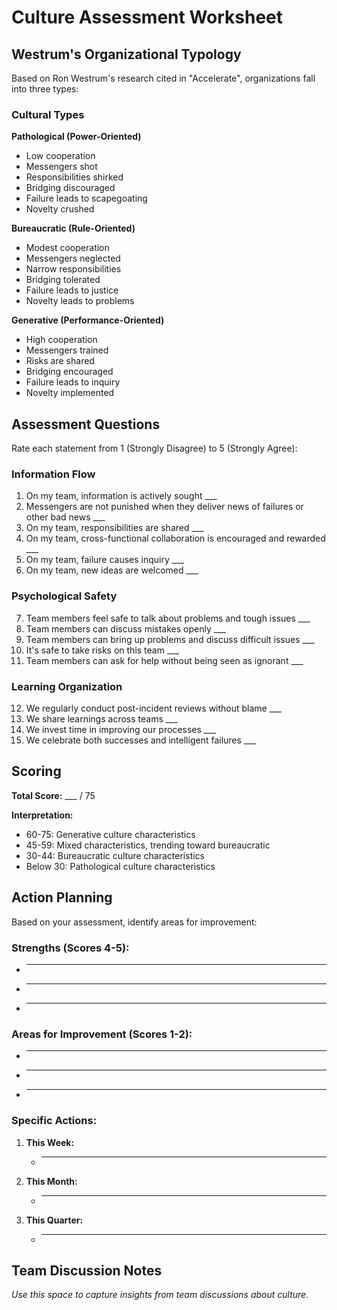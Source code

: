 # Culture Assessment Worksheet

## Westrum's Organizational Typology

Based on Ron Westrum's research cited in "Accelerate", organizations fall into three types:

### Cultural Types

**Pathological (Power-Oriented)**
- Low cooperation
- Messengers shot
- Responsibilities shirked
- Bridging discouraged
- Failure leads to scapegoating
- Novelty crushed

**Bureaucratic (Rule-Oriented)**
- Modest cooperation
- Messengers neglected
- Narrow responsibilities
- Bridging tolerated
- Failure leads to justice
- Novelty leads to problems

**Generative (Performance-Oriented)**
- High cooperation
- Messengers trained
- Risks are shared
- Bridging encouraged
- Failure leads to inquiry
- Novelty implemented

## Assessment Questions

Rate each statement from 1 (Strongly Disagree) to 5 (Strongly Agree):

### Information Flow
1. On my team, information is actively sought ___
2. Messengers are not punished when they deliver news of failures or other bad news ___
3. On my team, responsibilities are shared ___
4. On my team, cross-functional collaboration is encouraged and rewarded ___
5. On my team, failure causes inquiry ___
6. On my team, new ideas are welcomed ___

### Psychological Safety
7. Team members feel safe to talk about problems and tough issues ___
8. Team members can discuss mistakes openly ___
9. Team members can bring up problems and discuss difficult issues ___
10. It's safe to take risks on this team ___
11. Team members can ask for help without being seen as ignorant ___

### Learning Organization
12. We regularly conduct post-incident reviews without blame ___
13. We share learnings across teams ___
14. We invest time in improving our processes ___
15. We celebrate both successes and intelligent failures ___

## Scoring

**Total Score:** ___ / 75

**Interpretation:**
- 60-75: Generative culture characteristics
- 45-59: Mixed characteristics, trending toward bureaucratic
- 30-44: Bureaucratic culture characteristics  
- Below 30: Pathological culture characteristics

## Action Planning

Based on your assessment, identify areas for improvement:

### Strengths (Scores 4-5):
- ___________
- ___________
- ___________

### Areas for Improvement (Scores 1-2):
- ___________
- ___________
- ___________

### Specific Actions:
1. **This Week:**
   - ___________

2. **This Month:**
   - ___________

3. **This Quarter:**
   - ___________

## Team Discussion Notes
_Use this space to capture insights from team discussions about culture._